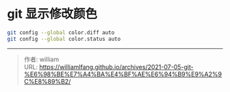 # git 显示修改颜色


```bash
git config --global color.diff auto
git config --global color.status auto
```



---

> 作者: william  
> URL: https://williamlfang.github.io/archives/2021-07-05-git-%E6%98%BE%E7%A4%BA%E4%BF%AE%E6%94%B9%E9%A2%9C%E8%89%B2/  

